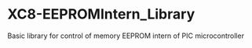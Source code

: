 # XC8-EEPROMIntern_Library
Basic library for control of memory EEPROM intern of PIC microcontroller
